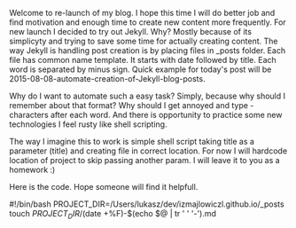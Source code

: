 Welcome to re-launch of my blog. I hope this time I will do better job and find motivation and enough time to create new content more frequently.
For new launch I decided to try out Jekyll. Why? Mostly because of its simplicyty and trying to save some time for actually creating content.
The way Jekyll is handling post creation is by placing files in _posts folder. Each file has common name template. It starts with date followed by title. Each word is separated by minus sign.
Quick example for today's post will be 2015-08-08-automate-creation-of-Jekyll-blog-posts.

Why do I want to automate such a easy task? Simply, because why should I remember about that format? Why should I get annoyed and type - characters after each word. And there is opportunity to practice some new technologies I feel rusty like shell scripting.

The way I imagine this to work is simple shell script taking title as a parameter (title) and creating file in correct location. For now I will hardcode location of project to skip passing another param. I will leave it to you as a homework :)

Here is the code. Hope someone will find it helpfull.

#!/bin/bash
PROJECT_DIR=/Users/lukasz/dev/izmajlowiczl.github.io/_posts
touch $PROJECT_DIR/$(date +%F)-$(echo $@ | tr ' ' '-').md
